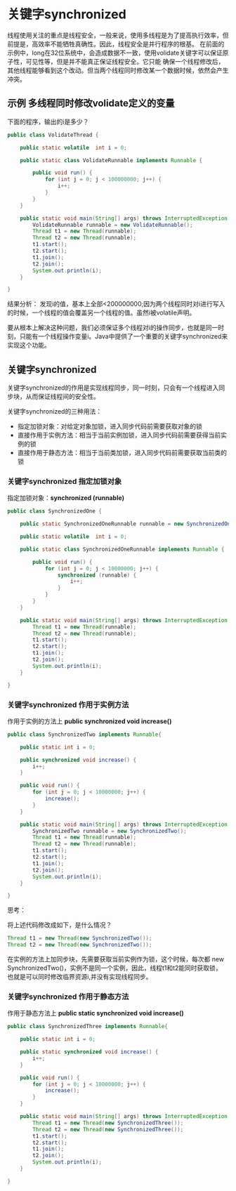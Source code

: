 # 关键字synchronized

线程使用关注的重点是线程安全，一般来说，使用多线程是为了提高执行效率，但前提是，高效率不能牺牲真确性。因此，线程安全是并行程序的根基。
在前面的示例中，long在32位系统中，会造成数据不一致，使用volidate关键字可以保证原子性，可见性等，但是并不能真正保证线程安全。它只能
确保一个线程修改后，其他线程能够看到这个改动。但当两个线程同时修改某一个数据时候，依然会产生冲突。

## 示例 多线程同时修改volidate定义的变量

下面的程序，输出的i是多少？

```java
public class VolidateThread {

    public static volatile  int i = 0;

    public static class VolidateRunnable implements Runnable {

        public void run() {
            for (int j = 0; j < 100000000; j++) {
                i++;
            }
        }
    }

    public static void main(String[] args) throws InterruptedException {
        VolidateRunnable runnable = new VolidateRunnable();
        Thread t1 = new Thread(runnable);
        Thread t2 = new Thread(runnable);
        t1.start();
        t2.start();
        t1.join();
        t2.join();
        System.out.println(i);
    }

}

```

结果分析：
发现i的值，基本上全部<200000000;因为两个线程同时对i进行写入的时候，一个线程的值会覆盖另一个线程的值。虽然i被volatile声明。

要从根本上解决这种问题，我们必须保证多个线程对i的操作同步，也就是同一时刻，只能有一个线程操作变量i。Java中提供了一个重要的关键字synchronized来
实现这个功能。

## 关键字synchronized

关键字synchronized的作用是实现线程同步，同一时刻，只会有一个线程进入同步块，从而保证线程间的安全性。

关键字synchronized的三种用法：

+ 指定加锁对象：对给定对象加锁，进入同步代码前需要获取对象的锁
+ 直接作用于实例方法：相当于当前实例加锁，进入同步代码前需要获得当前实例的锁
+ 直接作用于静态方法：相当于当前类加锁，进入同步代码前需要获取当前类的锁

### 关键字synchronized 指定加锁对象

指定加锁对象：**synchronized (runnable)**

```java
public class SynchronizedOne {

    public static SynchronizedOneRunnable runnable = new SynchronizedOneRunnable();

    public static volatile  int i = 0;

    public static class SynchronizedOneRunnable implements Runnable {

        public void run() {
            for (int j = 0; j < 10000000; j++) {
                synchronized (runnable) {
                    i++;
                }
            }
        }
    }

    public static void main(String[] args) throws InterruptedException {
        Thread t1 = new Thread(runnable);
        Thread t2 = new Thread(runnable);
        t1.start();
        t2.start();
        t1.join();
        t2.join();
        System.out.println(i);
    }

}
```

### 关键字synchronized 作用于实例方法


作用于实例的方法上 **public synchronized void increase()**

```java
public class SynchronizedTwo implements Runnable{

    public static int i = 0;

    public synchronized void increase() {
        i++;
    }

    public void run() {
        for (int j = 0; j < 10000000; j++) {
            increase();
        }
    }

    public static void main(String[] args) throws InterruptedException {
        SynchronizedTwo runnable = new SynchronizedTwo();
        Thread t1 = new Thread(runnable);
        Thread t2 = new Thread(runnable);
        t1.start();
        t2.start();
        t1.join();
        t2.join();
        System.out.println(i);
    }

}
```

思考：

将上述代码修改成如下，是什么情况？

```java
Thread t1 = new Thread(new SynchronizedTwo());
Thread t2 = new Thread(new SynchronizedTwo());
```
在实例的方法上加同步块，先需要获取当前实例作为锁，这个时候，每次都 new SynchronizedTwo()，实例不是同一个实例，因此，线程t1和t2能同时获取锁，
也就是可以同时修改临界资源i,并没有实现线程同步。

### 关键字synchronized 作用于静态方法

作用于静态方法上 **public static synchronized void increase()**

```java
public class SynchronizedThree implements Runnable{

    public static int i = 0;

    public static synchronized void increase() {
        i++;
    }

    public void run() {
        for (int j = 0; j < 10000000; j++) {
            increase();
        }
    }

    public static void main(String[] args) throws InterruptedException {
        Thread t1 = new Thread(new SynchronizedThree());
        Thread t2 = new Thread(new SynchronizedThree());
        t1.start();
        t2.start();
        t1.join();
        t2.join();
        System.out.println(i);
    }

}

```